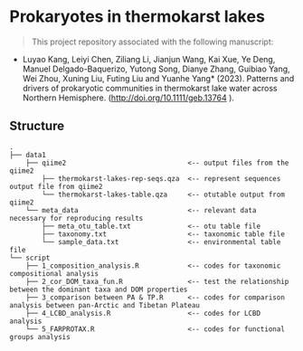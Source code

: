 # Prokaryotes in thermokarst lakes

> This project repository associated with the following manuscript:

* Luyao Kang, Leiyi Chen, Ziliang Li, Jianjun Wang, Kai Xue, Ye Deng, Manuel Delgado-Baquerizo, Yutong Song, Dianye Zhang, Guibiao Yang, Wei Zhou, Xuning Liu, Futing Liu and Yuanhe Yang* (2023). Patterns and drivers of prokaryotic communities in thermokarst lake water across Northern Hemisphere. (http://doi.org/10.1111/geb.13764 ). 

## Structure

```
.
├── data1
    ├── qiime2                              <-- output files from the qiime2
        ├── thermokarst-lakes-rep-seqs.qza  <-- represent sequences output file from qiime2
        └── thermokarst-lakes-table.qza     <-- otutable output from qiime2
    └── meta_data                           <-- relevant data necessary for reproducing results
        ├── meta_otu_table.txt              <-- otu table file
        ├── taxonomy.txt                    <-- taxonomic table file
        └── sample_data.txt                 <-- environmental table file
└── script
    ├── 1_composition_analysis.R            <-- codes for taxonomic compositional analysis
    ├── 2_cor_DOM_taxa_fun.R                <-- test the relationship between the dominant taxa and DOM properties
    ├── 3_comparison between PA & TP.R      <-- codes for comparison analysis between pan-Arctic and Tibetan Plateau
    ├── 4_LCBD_analysis.R                   <-- codes for LCBD analysis
    └── 5_FARPROTAX.R                       <-- codes for functional groups analysis

```
